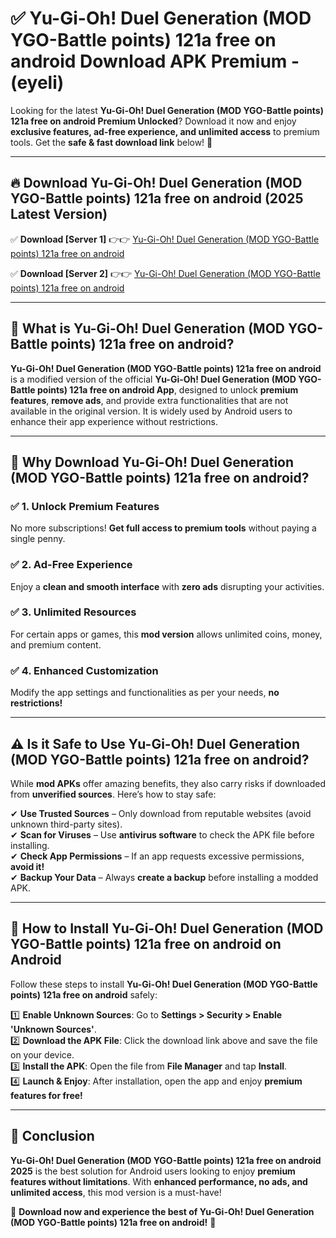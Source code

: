 
# ✅ Yu-Gi-Oh! Duel Generation (MOD YGO-Battle points) 121a free on android Download APK Premium -  (eyeli) 

Looking for the latest **Yu-Gi-Oh! Duel Generation (MOD YGO-Battle points) 121a free on android Premium Unlocked**? Download it now and enjoy **exclusive features, ad-free experience, and unlimited access** to premium tools. Get the **safe & fast download link** below! 🚀

---

## 🔥 Download Yu-Gi-Oh! Duel Generation (MOD YGO-Battle points) 121a free on android (2025 Latest Version)

✅ **Download [Server 1]** 👉👉 [Yu-Gi-Oh! Duel Generation (MOD YGO-Battle points) 121a free on android ](https://apkcomod.com?title=Yu-Gi-Oh!_Duel_Generation_(MOD_YGO-Battle_points)_121a_free_on_android)  

✅ **Download [Server 2]** 👉👉 [Yu-Gi-Oh! Duel Generation (MOD YGO-Battle points) 121a free on android ](https://apkcomod.com?title=Yu-Gi-Oh!_Duel_Generation_(MOD_YGO-Battle_points)_121a_free_on_android)  


---

## 📌 What is Yu-Gi-Oh! Duel Generation (MOD YGO-Battle points) 121a free on android?

**Yu-Gi-Oh! Duel Generation (MOD YGO-Battle points) 121a free on android** is a modified version of the official **Yu-Gi-Oh! Duel Generation (MOD YGO-Battle points) 121a free on android App**, designed to unlock **premium features**, **remove ads**, and provide extra functionalities that are not available in the original version. It is widely used by Android users to enhance their app experience without restrictions.

---

## 🌟 Why Download Yu-Gi-Oh! Duel Generation (MOD YGO-Battle points) 121a free on android?

### ✅ 1. Unlock Premium Features
No more subscriptions! **Get full access to premium tools** without paying a single penny.

### ✅ 2. Ad-Free Experience
Enjoy a **clean and smooth interface** with **zero ads** disrupting your activities.

### ✅ 3. Unlimited Resources
For certain apps or games, this **mod version** allows unlimited coins, money, and premium content.

### ✅ 4. Enhanced Customization
Modify the app settings and functionalities as per your needs, **no restrictions!**

---

## ⚠️ Is it Safe to Use Yu-Gi-Oh! Duel Generation (MOD YGO-Battle points) 121a free on android?

While **mod APKs** offer amazing benefits, they also carry risks if downloaded from **unverified sources**. Here’s how to stay safe:

✔ **Use Trusted Sources** – Only download from reputable websites (avoid unknown third-party sites).  
✔ **Scan for Viruses** – Use **antivirus software** to check the APK file before installing.  
✔ **Check App Permissions** – If an app requests excessive permissions, **avoid it!**  
✔ **Backup Your Data** – Always **create a backup** before installing a modded APK.

---

## 📲 How to Install Yu-Gi-Oh! Duel Generation (MOD YGO-Battle points) 121a free on android on Android

Follow these steps to install **Yu-Gi-Oh! Duel Generation (MOD YGO-Battle points) 121a free on android** safely:

1️⃣ **Enable Unknown Sources**: Go to **Settings > Security > Enable 'Unknown Sources'**.  
2️⃣ **Download the APK File**: Click the download link above and save the file on your device.  
3️⃣ **Install the APK**: Open the file from **File Manager** and tap **Install**.  
4️⃣ **Launch & Enjoy**: After installation, open the app and enjoy **premium features for free!**

---

## 🚀 Conclusion

**Yu-Gi-Oh! Duel Generation (MOD YGO-Battle points) 121a free on android 2025** is the best solution for Android users looking to enjoy **premium features without limitations**. With **enhanced performance, no ads, and unlimited access**, this mod version is a must-have!

🔻 **Download now and experience the best of Yu-Gi-Oh! Duel Generation (MOD YGO-Battle points) 121a free on android!** 🔻

